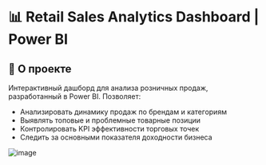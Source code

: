 # 📊 Retail Sales Analytics Dashboard | Power BI

## 🌟 О проекте

Интерактивный дашборд для анализа розничных продаж, разработанный в Power BI. Позволяет:

- Анализировать динамику продаж по брендам и категориям
- Выявлять топовые и проблемные товарные позиции
- Контролировать KPI эффективности торговых точек
- Следить за основными показателя доходности бизнеса

![image](https://github.com/user-attachments/assets/1c68c086-5b01-4226-9fa5-ccb63839b044)
